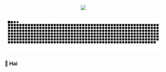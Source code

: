 <div align="center">
  <h1 align="center"> <img align="center" height="80" src="https://readme-typing-svg.herokuapp.com/?lines=╰(*°▽°*)╯;(っ°Д°%20)っ&font=Roboto&center=true" /> </h1>

</div>


<div align="center"><img src="https://raw.githubusercontent.com/platane/snk/output/github-contribution-grid-snake.svg" ></div>

### 👋 Hai
